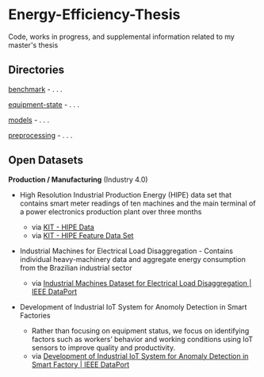 # Energy-Efficiency-Thesis

Code, works in progress, and supplemental information related to my master's thesis

## Directories

[benchmark](benchmark/) - . . .

[equipment-state](equipment-state/) - . . .

[models](models/) - . . .

[preprocessing](preprocessing/) - . . .

## Open Datasets

**Production / Manufacturing** (Industry 4.0)

- High Resolution Industrial Production Energy (HIPE) data set that contains smart meter readings of ten machines and the main terminal of a power electronics production plant over three months
    - via [KIT - HIPE Data](https://www.energystatusdata.kit.edu/hipe.php) 
    - via [KIT - HIPE Feature Data Set](https://www.energystatusdata.kit.edu/hipe-features.php)

- Industrial Machines for Electrical Load Disaggregation - Contains individual heavy-machinery data and aggregate energy consumption from the Brazilian industrial sector
    - via [Industrial Machines Dataset for Electrical Load Disaggregation | IEEE DataPort](https://ieee-dataport.org/open-access/industrial-machines-dataset-electrical-load-disaggregation)

- Development of Industrial IoT System for Anomoly Detection in Smart Factories
    - Rather than focusing on equipment status, we focus on identifying factors such as workers’ behavior and working conditions using IoT sensors to improve quality and productivity. 
    - via [Development of Industrial IoT System for Anomaly Detection in Smart Factory | IEEE DataPort](https://ieee-dataport.org/documents/development-industrial-iot-system-anomaly-detection-smart-factory)
